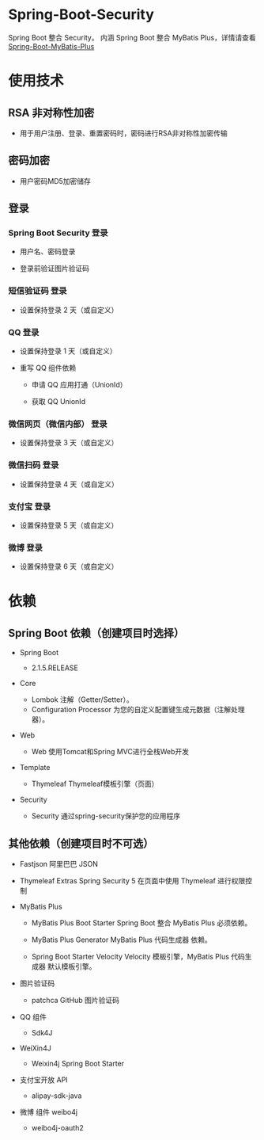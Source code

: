 # Spring-Boot-Security
Spring Boot 整合 Security。
内涵 Spring Boot 整合 MyBatis Plus，详情请查看 [Spring-Boot-MyBatis-Plus](https://github.com/XXWXHK/Spring-Boot-MyBatis-Plus)


# 使用技术

## RSA 非对称性加密

- 用于用户注册、登录、重置密码时，密码进行RSA非对称性加密传输

## 密码加密

- 用户密码MD5加密储存

## 登录

### Spring Boot Security 登录

- 用户名、密码登录

- 登录前验证图片验证码

### 短信验证码 登录

- 设置保持登录 2 天（或自定义）

### QQ 登录

- 设置保持登录 1 天（或自定义）

- 重写 QQ 组件依赖
    
    - 申请 QQ 应用打通（UnionId）
    
    - 获取 QQ UnionId

### 微信网页（微信内部） 登录

- 设置保持登录 3 天（或自定义）

### 微信扫码 登录

- 设置保持登录 4 天（或自定义）

### 支付宝 登录

- 设置保持登录 5 天（或自定义）

### 微博 登录

- 设置保持登录 6 天（或自定义）

# 依赖

## Spring Boot 依赖（创建项目时选择）

- Spring Boot
    - 2.1.5.RELEASE

- Core
    - Lombok                    注解（Getter/Setter）。
    - Configuration Processor   为您的自定义配置键生成元数据（注解处理器）。
    
- Web
    - Web                       使用Tomcat和Spring MVC进行全栈Web开发
    
- Template
	- Thymeleaf                 Thymeleaf模板引擎（页面）
    
- Security
    - Security                  通过spring-security保护您的应用程序
    
    
## 其他依赖（创建项目时不可选）

- Fastjson                              阿里巴巴 JSON

- Thymeleaf Extras Spring Security 5    在页面中使用 Thymeleaf 进行权限控制

- MyBatis Plus

    - MyBatis Plus Boot Starter         Spring Boot 整合 MyBatis Plus 必须依赖。
    
    - MyBatis Plus Generator            MyBatis Plus 代码生成器 依赖。
    
    - Spring Boot Starter Velocity      Velocity 模板引擎，MyBatis Plus 代码生成器 默认模板引擎。
    
- 图片验证码
    
    - patchca                           GitHub 图片验证码
    
- QQ 组件

    - Sdk4J                             
    
- WeiXin4J

    - Weixin4j Spring Boot Starter
    
- 支付宝开放 API

    - alipay-sdk-java
    
- 微博 组件 weibo4j
    - weibo4j-oauth2        